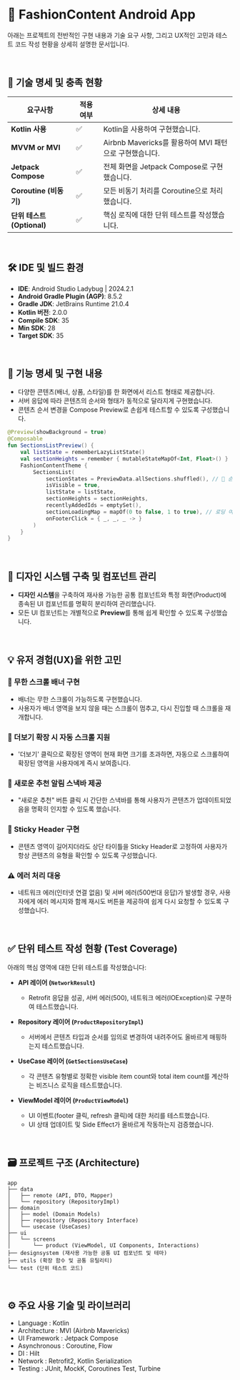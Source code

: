# 📱 FashionContent Android App

아래는 프로젝트의 전반적인 구현 내용과 기술 요구 사항, 그리고 UX적인 고민과 테스트 코드 작성 현황을 상세히 설명한 문서입니다.

<br>

## 🚩 기술 명세 및 충족 현황

| 요구사항                 | 적용 여부 | 상세 내용                  |
|----------------------|-------|------------------------|
| **Kotlin 사용**          | ✅     | Kotlin을 사용하여 구현했습니다. |
| **MVVM or MVI**      | ✅| Airbnb Mavericks를 활용하여 MVI 패턴으로 구현했습니다. |
| **Jetpack Compose**  | ✅     | 전체 화면을 Jetpack Compose로 구현했습니다. |
| **Coroutine (비동기)** | ✅     | 모든 비동기 처리를 Coroutine으로 처리했습니다. |
| **단위 테스트 (Optional)**  | ✅     | 핵심 로직에 대한 단위 테스트를 작성했습니다. |

<br>

## 🛠️ IDE 및 빌드 환경
- **IDE**: Android Studio Ladybug | 2024.2.1
- **Android Gradle Plugin (AGP)**: 8.5.2
- **Gradle JDK**: JetBrains Runtime 21.0.4
- **Kotlin 버전**: 2.0.0
- **Compile SDK**: 35
- **Min SDK**: 28
- **Target SDK**: 35

<br>

## 📌 기능 명세 및 구현 내용

- 다양한 콘텐츠(배너, 상품, 스타일)를 한 화면에서 리스트 형태로 제공합니다.
- 서버 응답에 따라 콘텐츠의 순서와 형태가 동적으로 달라지게 구현했습니다.
- 콘텐츠 순서 변경을 Compose Preview로 손쉽게 테스트할 수 있도록 구성했습니다.

```kotlin
@Preview(showBackground = true)
@Composable
fun SectionsListPreview() {
    val listState = rememberLazyListState()
    val sectionHeights = remember { mutableStateMapOf<Int, Float>() }
    FashionContentTheme {
        SectionsList(
            sectionStates = PreviewData.allSections.shuffled(), // 🔁 순서 바꿔서 테스트
            isVisible = true,
            listState = listState,
            sectionHeights = sectionHeights,
            recentlyAddedIds = emptySet(),
            sectionLoadingMap = mapOf(0 to false, 1 to true), // 로딩 여부 섞어보기
            onFooterClick = { _, _, _ -> }
        )
    }
}
```

<br>

## 🎨 디자인 시스템 구축 및 컴포넌트 관리

- **디자인 시스템**을 구축하여 재사용 가능한 공통 컴포넌트와 특정 화면(Product)에 종속된 UI 컴포넌트를 명확히 분리하여 관리했습니다.
- 모든 UI 컴포넌트는 개별적으로 **Preview**를 통해 쉽게 확인할 수 있도록 구성했습니다.
  
<br>

## 💡 유저 경험(UX)을 위한 고민
### 🔁 무한 스크롤 배너 구현
- 배너는 무한 스크롤이 가능하도록 구현했습니다.
- 사용자가 배너 영역을 보지 않을 때는 스크롤이 멈추고, 다시 진입할 때 스크롤을 재개합니다.

### 📌 더보기 확장 시 자동 스크롤 지원
- '더보기' 클릭으로 확장된 영역이 현재 화면 크기를 초과하면, 자동으로 스크롤하여 확장된 영역을 사용자에게 즉시 보여줍니다.

### 🔔 새로운 추천 알림 스낵바 제공
- "새로운 추천" 버튼 클릭 시 간단한 스낵바를 통해 사용자가 콘텐츠가 업데이트되었음을 명확히 인지할 수 있도록 했습니다.

### 📌 Sticky Header 구현
- 콘텐츠 영역이 길어지더라도 상단 타이틀을 Sticky Header로 고정하여 사용자가 항상 콘텐츠의 유형을 확인할 수 있도록 구성했습니다.

### ⚠️ 에러 처리 대응
- 네트워크 에러(인터넷 연결 없음) 및 서버 에러(500번대 응답)가 발생할 경우, 사용자에게 에러 메시지와 함께 재시도 버튼을 제공하여 쉽게 다시 요청할 수 있도록 구성했습니다.
  
<br>

## ✅ 단위 테스트 작성 현황 (Test Coverage)

아래의 핵심 영역에 대한 단위 테스트를 작성했습니다:

- **API 레이어 (`NetworkResult`)**
  - Retrofit 응답을 성공, 서버 에러(500), 네트워크 에러(IOException)로 구분하여 테스트했습니다.

- **Repository 레이어 (`ProductRepositoryImpl`)**
  - 서버에서 콘텐츠 타입과 순서를 임의로 변경하여 내려주어도 올바르게 매핑하는지 테스트했습니다.

- **UseCase 레이어 (`GetSectionsUseCase`)**
  - 각 콘텐츠 유형별로 정확한 visible item count와 total item count를 계산하는 비즈니스 로직을 테스트했습니다.

- **ViewModel 레이어 (`ProductViewModel`)**
  - UI 이벤트(footer 클릭, refresh 클릭)에 대한 처리를 테스트했습니다.
  - UI 상태 업데이트 및 Side Effect가 올바르게 작동하는지 검증했습니다.

 <br>
  
## 🗃️ 프로젝트 구조 (Architecture)

```
app
├── data
│   ├── remote (API, DTO, Mapper)
│   └── repository (RepositoryImpl)
├── domain
│   ├── model (Domain Models)
│   ├── repository (Repository Interface)
│   └── usecase (UseCases)
├── ui
│   └── screens
│       └── product (ViewModel, UI Components, Interactions)
├── designsystem (재사용 가능한 공통 UI 컴포넌트 및 테마)
├── utils (확장 함수 및 공통 유틸리티)
└── test (단위 테스트 코드)
```

<br>


## ⚙️ 주요 사용 기술 및 라이브러리
- Language : Kotlin
- Architecture : MVI (Airbnb Mavericks)
- UI Framework : Jetpack Compose
- Asynchronous : Coroutine, Flow
- DI : Hilt
- Network : Retrofit2, Kotlin Serialization
- Testing : JUnit, MockK, Coroutines Test, Turbine


